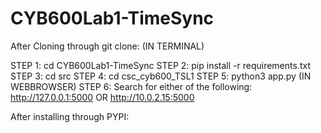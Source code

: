 # CYB600Lab1-TimeSync

After Cloning through git clone: 
(IN TERMINAL)

STEP 1: cd CYB600Lab1-TimeSync
STEP 2: pip install -r requirements.txt
STEP 3: cd src
STEP 4: cd csc_cyb600_TSL1
STEP 5: python3 app.py
(IN WEBBROWSER)
STEP 6: Search for either of the following: http://127.0.0.1:5000 OR http://10.0.2.15:5000

After installing through PYPI:

